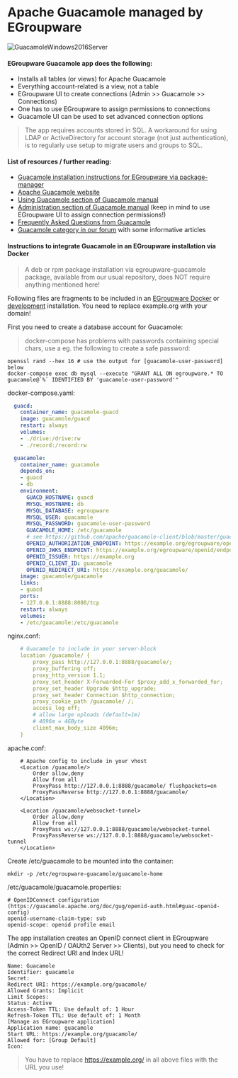 # Apache Guacamole managed by EGroupware

![GuacamoleWindows2016Server](https://user-images.githubusercontent.com/972180/79756536-0df90280-831b-11ea-97ff-b3043d7b31e4.png)

#### EGroupware Guacamole app does the following:

* Installs all tables (or views) for Apache Guacamole
* Everything account-related is a view, not a table
* EGroupware UI to create connections (Admin >> Guacamole >> Connections)
* One has to use EGroupware to assign permissions to connections
* Guacamole UI can be used to set advanced connection options

> The app requires accounts stored in SQL. A workaround for using LDAP or ActiveDirectory for account storage (not just authentication), is to regularly use setup to migrate users and groups to SQL.

#### List of resources / further reading:
* [Guacamole installation instructions for EGroupware via package-manager](https://github.com/EGroupware/egroupware/wiki/Apache-Guacamole-managed-by-EGroupware)
* [Apache Guacamole website](https://guacamole.apache.org)
* [Using Guacamole section of Guacamole manual](https://guacamole.apache.org/doc/gug/using-guacamole.html)
* [Administration section of Guacamole manual](https://guacamole.apache.org/doc/gug/administration.html) (keep in mind to use EGroupware UI to assign connection permissions!)
* [Frequently Asked Questions from Guacamole](https://guacamole.apache.org/faq/)
* [Guacamole category in our forum](https://help.egroupware.org/c/deutsch/guacamole) with some informative articles

#### Instructions to integrate Guacamole in an EGroupware installation via Docker
> A deb or rpm package installation via egroupware-guacamole package, available from our usual repository, does NOT require anything mentioned here!

Following files are fragments to be included in an [EGroupware Docker](https://github.com/EGroupware/egroupware/tree/master/doc/docker) or [development](https://github.com/EGroupware/egroupware/tree/master/doc/docker/development) installation. You need to replace example.org with your domain!

First you need to create a database account for Guacamole:
> docker-compose has problems with passwords containing special chars, use a eg. the following to create a safe password:
```
openssl rand --hex 16 # use the output for [guacamole-user-password] below
docker-compose exec db mysql --execute "GRANT ALL ON egroupware.* TO guacamole@`%` IDENTIFIED BY 'guacamole-user-password'"
```

docker-compose.yaml:
```yaml
  guacd:
    container_name: guacamole-guacd
    image: guacamole/guacd
    restart: always
    volumes:
    - ./drive:/drive:rw
    - ./record:/record:rw

  guacamole:
    container_name: guacamole
    depends_on:
    - guacd
    - db
    environment:
      GUACD_HOSTNAME: guacd
      MYSQL_HOSTNAME: db
      MYSQL_DATABASE: egroupware
      MYSQL_USER: guacamole
      MYSQL_PASSWORD: guacamole-user-password
      GUACAMOLE_HOME: /etc/guacamole
      # see https://github.com/apache/guacamole-client/blob/master/guacamole-docker/bin/start.sh#L552
      OPENID_AUTHORIZATION_ENDPOINT: https://example.org/egroupware/openid/endpoint.php/authorize
      OPENID_JWKS_ENDPOINT: https://example.org/egroupware/openid/endpoint.php/jwks
      OPENID_ISSUER: https://example.org
      OPENID_CLIENT_ID: guacamole
      OPENID_REDIRECT_URI: https://example.org/guacamole/
    image: guacamole/guacamole
    links:
    - guacd
    ports:
    - 127.0.0.1:8888:8080/tcp
    restart: always
    volumes:
    - /etc/guacamole:/etc/guacamole
```
nginx.conf:
```yaml
    # Guacamole to include in your server-block
    location /guacamole/ {
        proxy_pass http://127.0.0.1:8888/guacamole/;
        proxy_buffering off;
        proxy_http_version 1.1;
        proxy_set_header X-Forwarded-For $proxy_add_x_forwarded_for;
        proxy_set_header Upgrade $http_upgrade;
        proxy_set_header Connection $http_connection;
        proxy_cookie_path /guacamole/ /;
        access_log off;
        # allow large uploads (default=1m)
        # 4096m = 4GByte
        client_max_body_size 4096m;
    }
```
apache.conf:
```
    # Apache config to include in your vhost
    <Location /guacamole/>
        Order allow,deny
        Allow from all
        ProxyPass http://127.0.0.1:8888/guacamole/ flushpackets=on
        ProxyPassReverse http://127.0.0.1:8888/guacamole/
    </Location>
    
    <Location /guacamole/websocket-tunnel>
        Order allow,deny
        Allow from all
        ProxyPass ws://127.0.0.1:8888/guacamole/websocket-tunnel
        ProxyPassReverse ws://127.0.0.1:8888/guacamole/websocket-tunnel
    </Location>
```
Create /etc/guacamole to be mounted into the container:
```
mkdir -p /etc/egroupware-guacamole/guacamole-home
```
/etc/guacamole/guacamole.properties:
```
# OpenIDConnect configuration (https://guacamole.apache.org/doc/gug/openid-auth.html#guac-openid-config)
openid-username-claim-type: sub
openid-scope: openid profile email
```
The app installation creates an OpenID connect client in EGroupware (Admin >> OpenID / OAUth2 Server >> Clients), but you need to check for the correct Redirect URI and Index URL!
```
Name: Guacamole
Identifier: guacamole
Secret:
Redirect URI: https://example.org/guacamole/
Allowed Grants: Implicit
Limit Scopes:
Status: Active
Access-Token TTL: Use default of: 1 Hour
Refresh-Token TTL: Use default of: 1 Month
[Manage as EGroupware application]
Application name: guacamole
Start URL: https://example.org/guacamole/
Allowed for: [Group Default]
Icon:
```
> You have to replace https://example.org/ in all above files with the URL you use!
